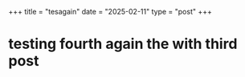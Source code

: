 +++
title = "tesagain"
date = "2025-02-11"
type = "post"
+++

# testing fourth again the with third post


